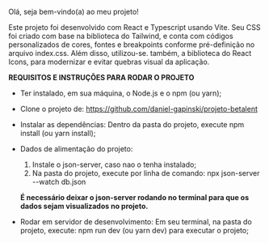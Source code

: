Olá, seja bem-vindo(a) ao meu projeto!

Este projeto foi desenvolvido com React e Typescript usando Vite. Seu CSS foi criado com base na biblioteca do Tailwind, e conta com códigos personalizados de cores, fontes e breakpoints
conforme pré-definição no arquivo index.css. Além disso, utilizou-se. também, a biblioteca do React Icons, para modernizar e evitar quebras visual da aplicação.

**REQUISITOS E INSTRUÇÕES PARA RODAR O PROJETO**
- Ter instalado, em sua máquina, o Node.js e o npm (ou yarn);

- Clone o projeto de: https://github.com/daniel-gapinski/projeto-betalent

- Instalar as dependências: Dentro da pasta do projeto, execute npm install (ou yarn install);

- Dados de alimentação do projeto:
    1. Instale o json-server, caso nao o tenha instalado;
    2. Na pasta do projeto, execute por linha de comando: npx json-server --watch db.json
    
    **É necessário deixar o json-server rodando no terminal para que os dados sejam visualizados no projeto.**

- Rodar em servidor de desenvolvimento: Em seu terminal, na pasta do projeto, execute: npm run dev (ou yarn dev) para executar o projeto;
